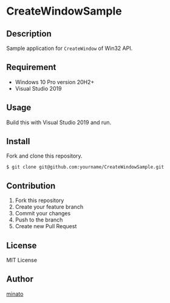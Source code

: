 # CreateWindowSample

## Description

Sample application for ``CreateWindow`` of Win32 API.

## Requirement

- Windows 10 Pro version 20H2+
- Visual Studio 2019

## Usage

Build this with Visual Studio 2019 and run.

## Install

Fork and clone this repository.

```
$ git clone git@github.com:yourname/CreateWindowSample.git
```

## Contribution

1. Fork this repository
2. Create your feature branch
3. Commit your changes
4. Push to the branch
5. Create new Pull Request

## License

MIT License

## Author

[minato](https://blog.minatoproject.com/)
